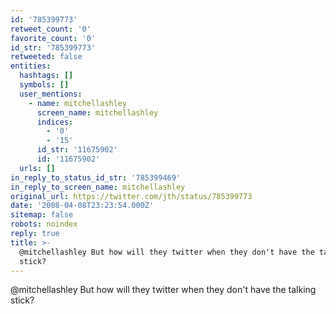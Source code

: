 ```yaml
---
id: '785399773'
retweet_count: '0'
favorite_count: '0'
id_str: '785399773'
retweeted: false
entities:
  hashtags: []
  symbols: []
  user_mentions:
    - name: mitchellashley
      screen_name: mitchellashley
      indices:
        - '0'
        - '15'
      id_str: '11675902'
      id: '11675902'
  urls: []
in_reply_to_status_id_str: '785399469'
in_reply_to_screen_name: mitchellashley
original_url: https://twitter.com/jth/status/785399773
date: '2008-04-08T23:23:54.000Z'
sitemap: false
robots: noindex
reply: true
title: >-
  @mitchellashley But how will they twitter when they don't have the talking
  stick?
---
```


@mitchellashley But how will they twitter when they don't have the talking stick?